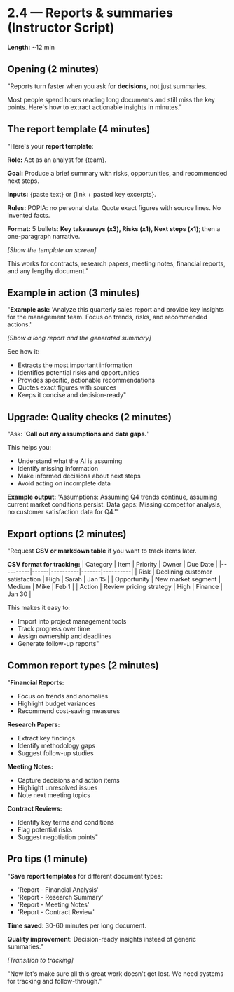 # 2.4 — Reports & summaries (Instructor Script)

**Length:** ~12 min

## Opening (2 minutes)
"Reports turn faster when you ask for **decisions**, not just summaries.

Most people spend hours reading long documents and still miss the key points. Here's how to extract actionable insights in minutes."

## The report template (4 minutes)
"Here's your **report template**:

**Role:** Act as an analyst for {team}.

**Goal:** Produce a brief summary with risks, opportunities, and recommended next steps.

**Inputs:** {paste text} or {link + pasted key excerpts}.

**Rules:** POPIA: no personal data. Quote exact figures with source lines. No invented facts.

**Format:** 5 bullets: **Key takeaways (x3), Risks (x1), Next steps (x1)**; then a one-paragraph narrative.

_[Show the template on screen]_

This works for contracts, research papers, meeting notes, financial reports, and any lengthy document."

## Example in action (3 minutes)
"**Example ask:**
'Analyze this quarterly sales report and provide key insights for the management team. Focus on trends, risks, and recommended actions.'

_[Show a long report and the generated summary]_

See how it:
- Extracts the most important information
- Identifies potential risks and opportunities
- Provides specific, actionable recommendations
- Quotes exact figures with sources
- Keeps it concise and decision-ready"

## Upgrade: Quality checks (2 minutes)
"Ask: '**Call out any assumptions and data gaps.**'

This helps you:
- Understand what the AI is assuming
- Identify missing information
- Make informed decisions about next steps
- Avoid acting on incomplete data

**Example output:**
'Assumptions: Assuming Q4 trends continue, assuming current market conditions persist. Data gaps: Missing competitor analysis, no customer satisfaction data for Q4.'"

## Export options (2 minutes)
"Request **CSV or markdown table** if you want to track items later.

**CSV format for tracking:**
| Category | Item | Priority | Owner | Due Date |
|----------|------|----------|-------|----------|
| Risk | Declining customer satisfaction | High | Sarah | Jan 15 |
| Opportunity | New market segment | Medium | Mike | Feb 1 |
| Action | Review pricing strategy | High | Finance | Jan 30 |

This makes it easy to:
- Import into project management tools
- Track progress over time
- Assign ownership and deadlines
- Generate follow-up reports"

## Common report types (2 minutes)
"**Financial Reports:**
- Focus on trends and anomalies
- Highlight budget variances
- Recommend cost-saving measures

**Research Papers:**
- Extract key findings
- Identify methodology gaps
- Suggest follow-up studies

**Meeting Notes:**
- Capture decisions and action items
- Highlight unresolved issues
- Note next meeting topics

**Contract Reviews:**
- Identify key terms and conditions
- Flag potential risks
- Suggest negotiation points"

## Pro tips (1 minute)
"**Save report templates** for different document types:
- 'Report - Financial Analysis'
- 'Report - Research Summary'
- 'Report - Meeting Notes'
- 'Report - Contract Review'

**Time saved**: 30-60 minutes per long document.

**Quality improvement**: Decision-ready insights instead of generic summaries."

_[Transition to tracking]_

"Now let's make sure all this great work doesn't get lost. We need systems for tracking and follow-through."